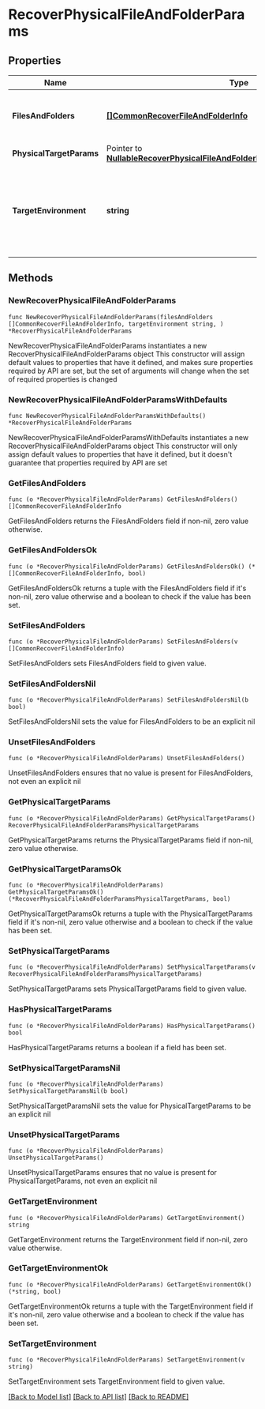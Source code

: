 # RecoverPhysicalFileAndFolderParams

## Properties

Name | Type | Description | Notes
------------ | ------------- | ------------- | -------------
**FilesAndFolders** | [**[]CommonRecoverFileAndFolderInfo**](CommonRecoverFileAndFolderInfo.md) | Specifies the information about the files and folders to be recovered. | 
**PhysicalTargetParams** | Pointer to [**NullableRecoverPhysicalFileAndFolderParamsPhysicalTargetParams**](RecoverPhysicalFileAndFolderParamsPhysicalTargetParams.md) |  | [optional] 
**TargetEnvironment** | **string** | Specifies the environment of the recovery target. The corresponding params below must be filled out. | 

## Methods

### NewRecoverPhysicalFileAndFolderParams

`func NewRecoverPhysicalFileAndFolderParams(filesAndFolders []CommonRecoverFileAndFolderInfo, targetEnvironment string, ) *RecoverPhysicalFileAndFolderParams`

NewRecoverPhysicalFileAndFolderParams instantiates a new RecoverPhysicalFileAndFolderParams object
This constructor will assign default values to properties that have it defined,
and makes sure properties required by API are set, but the set of arguments
will change when the set of required properties is changed

### NewRecoverPhysicalFileAndFolderParamsWithDefaults

`func NewRecoverPhysicalFileAndFolderParamsWithDefaults() *RecoverPhysicalFileAndFolderParams`

NewRecoverPhysicalFileAndFolderParamsWithDefaults instantiates a new RecoverPhysicalFileAndFolderParams object
This constructor will only assign default values to properties that have it defined,
but it doesn't guarantee that properties required by API are set

### GetFilesAndFolders

`func (o *RecoverPhysicalFileAndFolderParams) GetFilesAndFolders() []CommonRecoverFileAndFolderInfo`

GetFilesAndFolders returns the FilesAndFolders field if non-nil, zero value otherwise.

### GetFilesAndFoldersOk

`func (o *RecoverPhysicalFileAndFolderParams) GetFilesAndFoldersOk() (*[]CommonRecoverFileAndFolderInfo, bool)`

GetFilesAndFoldersOk returns a tuple with the FilesAndFolders field if it's non-nil, zero value otherwise
and a boolean to check if the value has been set.

### SetFilesAndFolders

`func (o *RecoverPhysicalFileAndFolderParams) SetFilesAndFolders(v []CommonRecoverFileAndFolderInfo)`

SetFilesAndFolders sets FilesAndFolders field to given value.


### SetFilesAndFoldersNil

`func (o *RecoverPhysicalFileAndFolderParams) SetFilesAndFoldersNil(b bool)`

 SetFilesAndFoldersNil sets the value for FilesAndFolders to be an explicit nil

### UnsetFilesAndFolders
`func (o *RecoverPhysicalFileAndFolderParams) UnsetFilesAndFolders()`

UnsetFilesAndFolders ensures that no value is present for FilesAndFolders, not even an explicit nil
### GetPhysicalTargetParams

`func (o *RecoverPhysicalFileAndFolderParams) GetPhysicalTargetParams() RecoverPhysicalFileAndFolderParamsPhysicalTargetParams`

GetPhysicalTargetParams returns the PhysicalTargetParams field if non-nil, zero value otherwise.

### GetPhysicalTargetParamsOk

`func (o *RecoverPhysicalFileAndFolderParams) GetPhysicalTargetParamsOk() (*RecoverPhysicalFileAndFolderParamsPhysicalTargetParams, bool)`

GetPhysicalTargetParamsOk returns a tuple with the PhysicalTargetParams field if it's non-nil, zero value otherwise
and a boolean to check if the value has been set.

### SetPhysicalTargetParams

`func (o *RecoverPhysicalFileAndFolderParams) SetPhysicalTargetParams(v RecoverPhysicalFileAndFolderParamsPhysicalTargetParams)`

SetPhysicalTargetParams sets PhysicalTargetParams field to given value.

### HasPhysicalTargetParams

`func (o *RecoverPhysicalFileAndFolderParams) HasPhysicalTargetParams() bool`

HasPhysicalTargetParams returns a boolean if a field has been set.

### SetPhysicalTargetParamsNil

`func (o *RecoverPhysicalFileAndFolderParams) SetPhysicalTargetParamsNil(b bool)`

 SetPhysicalTargetParamsNil sets the value for PhysicalTargetParams to be an explicit nil

### UnsetPhysicalTargetParams
`func (o *RecoverPhysicalFileAndFolderParams) UnsetPhysicalTargetParams()`

UnsetPhysicalTargetParams ensures that no value is present for PhysicalTargetParams, not even an explicit nil
### GetTargetEnvironment

`func (o *RecoverPhysicalFileAndFolderParams) GetTargetEnvironment() string`

GetTargetEnvironment returns the TargetEnvironment field if non-nil, zero value otherwise.

### GetTargetEnvironmentOk

`func (o *RecoverPhysicalFileAndFolderParams) GetTargetEnvironmentOk() (*string, bool)`

GetTargetEnvironmentOk returns a tuple with the TargetEnvironment field if it's non-nil, zero value otherwise
and a boolean to check if the value has been set.

### SetTargetEnvironment

`func (o *RecoverPhysicalFileAndFolderParams) SetTargetEnvironment(v string)`

SetTargetEnvironment sets TargetEnvironment field to given value.



[[Back to Model list]](../README.md#documentation-for-models) [[Back to API list]](../README.md#documentation-for-api-endpoints) [[Back to README]](../README.md)


